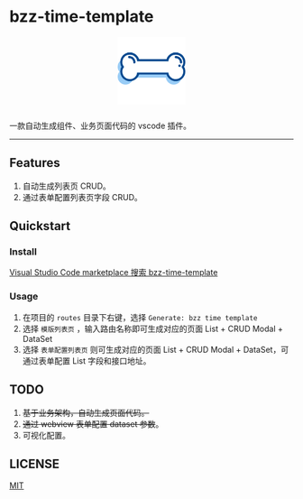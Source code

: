 # bzz-time-template

<p align="center">
    <img alt="logo" src="https://github.com/chaos2171053/bzz-time-template/blob/develop/static/icon.png?raw=true" width="120" height="120" style="margin-bottom: 10px;">
</p>

一款自动生成组件、业务页面代码的 vscode 插件。

---

## Features

1. 自动生成列表页 CRUD。
2. 通过表单配置列表页字段 CRUD。

## Quickstart

### Install

[Visual Studio Code marketplace 搜索 bzz-time-template](https://marketplace.visualstudio.com/items?itemName=chaos2171053.bzz-time-template)

### Usage

1. 在项目的 `routes` 目录下右键，选择 `Generate: bzz time template`
2. 选择 `模版列表页` ，输入路由名称即可生成对应的页面 List + CRUD Modal + DataSet
3. 选择 `表单配置列表页` 则可生成对应的页面 List + CRUD Modal + DataSet，可通过表单配置 List 字段和接口地址。

## TODO

1. <s>基于业务架构，自动生成页面代码。</s>
2. <s>通过 webview 表单配置 dataset 参数</s>。
3. 可视化配置。

## LICENSE

[MIT](https://en.wikipedia.org/wiki/MIT_License)
